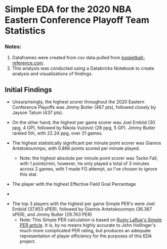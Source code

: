 # Simple EDA for the 2020 NBA Eastern Conference Playoff Team Statistics
### Notes:
1) Dataframes were created from csv data pulled from [basketball-reference.com](https://www.basketball-reference.com/playoffs/NBA_2020.html).
2) This analysis was conducted using a Databricks Notebook to create analysis and visualizations of findings.

## Initial Findings

* Unsurprisingly, the highest scorer throughout the 2020 Eastern Conference Playoffs was Jimmy Butler (467 pts), followed closely by Jayson Tatum (437 pts).
* On the other hand, the highest per game scorer was Joel Embiid (30 ppg, 4 GP), followed by Nikola Vučević (28 ppg, 5 GP). Jimmy Butler ranked 5th, with 22.24 ppg, over 21 games.
* The highest statistically significant per minute point scorer was Giannis Antetokounmpo, with 0.866 points scored per minute played.
  - Note: the highest absolute per minute point scorer was Tacko Fall, with 1 points/min, however, he only played a total of 3 minutes across 2 games, with 1 made FG attempt, so I've chosen to ignore this stat.
  
  
 * The player with the highest Effective Field Goal Percentage 
  - 
* The top 3 players with the highest per game Simple PER's were Joel Embiid (37.853 sPER), followed by Giannis Antetokounmpo (36.367 sPER), and Jimmy Butler (29.763 PER)
  - Note: This Simple PER calculation is based on [Rusty LaRue's Simple PER article](http://www.rustylarue.com/more-than-94rsquo/player-efficiency-stats). It is, by no means highly accurate to John Hollinger's much more complicated PER rating, but produces an adequate representation of player efficiency for the purposes of this EDA project.
